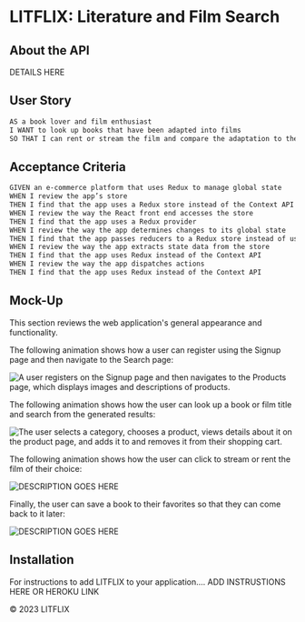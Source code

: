 # LITFLIX: Literature and Film Search 

## About the API

DETAILS HERE

## User Story

```md
AS a book lover and film enthusiast
I WANT to look up books that have been adapted into films
SO THAT I can rent or stream the film and compare the adaptation to the literature. 
```

## Acceptance Criteria

```md
GIVEN an e-commerce platform that uses Redux to manage global state
WHEN I review the app’s store
THEN I find that the app uses a Redux store instead of the Context API
WHEN I review the way the React front end accesses the store
THEN I find that the app uses a Redux provider
WHEN I review the way the app determines changes to its global state
THEN I find that the app passes reducers to a Redux store instead of using the Context API
WHEN I review the way the app extracts state data from the store
THEN I find that the app uses Redux instead of the Context API
WHEN I review the way the app dispatches actions
THEN I find that the app uses Redux instead of the Context API
```

## Mock-Up

This section reviews the web application's general appearance and functionality.

The following animation shows how a user can register using the Signup page and then navigate to the Search page:

![A user registers on the Signup page and then navigates to the Products page, which displays images and descriptions of products.]()

The following animation shows how the user can look up a book or film title and search from the generated results:

![The user selects a category, chooses a product, views details about it on the product page, and adds it to and removes it from their shopping cart.]()

The following animation shows how the user can click to stream or rent the film of their choice:

![DESCRIPTION GOES HERE]()

Finally, the user can save a book to their favorites so that they can come back to it later:

![DESCRIPTION GOES HERE]()

## Installation

For instructions to add LITFLIX to your application.... ADD INSTRUSTIONS HERE OR HEROKU LINK


© 2023 LITFLIX
